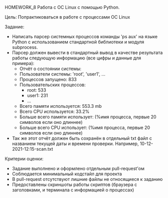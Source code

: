 HOMEWORK_8 Работа с ОС Linux с помощью Python.

Цель:
Попрактиковаться в работе с процессами ОС Linux


Задание:
 - Написать парсер системных процессов команды 'ps aux' на языке Python с использованием стандартной библиотеки и модуля subprocess.
 - Парсер должен вывести в стандартный вывод в качестве результата работы следующую информацию (все цифры и данные для примера):
   - Отчёт о состоянии системы:
   - Пользователи системы: 'root', 'user1', ...
   - Процессов запущено: 833
   - Пользовательских процессов:
       - root: 533
       - user1: 231
       - ...
   - Всего памяти используется: 553.3 mb
   - Всего CPU используется: 33.2%
   - Больше всего памяти использует: (%имя процесса, первые 20 символов если оно длиннее)
   - Больше всего CPU использует: (%имя процесса, первые 20 символов если оно длиннее)
 - Так же этот отчёт должен быть сохранён в отдельный txt файл с названием текущей даты и времени проверки.
  Например, 10-12-2021-12:15-scan.txt


Критерии оценки:
 - Задание выполнено и оформлено отдельным pull-request'ом
 - Соблюдается минимальный кодстайл для проекта
 - В pull-request отсутствуют лишние файлы не относящиеся к заданию
 - Предоставлены скриншоты работы скриптов (браузера с заголовками, и терминала с информацией о процессах)